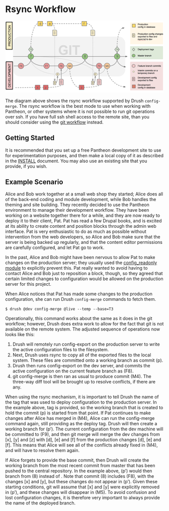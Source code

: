 # Rsync Workflow

![rsync workflow](img/rsync_workflow.png)

The diagram above shows the rsync workflow supported by Drush `config-merge`.  The rsync workflow is the best mode to use when working with Pantheon, or other systems where it is not possible to run git operations over ssh.  If you have full ssh shell access to the remote site, than you should consider using the  [git workflow](git_workflow.md) instead.

## Getting Started

It is recommended that you set up a free Pantheon development site to use for experimentation purposes, and then make a local copy of it as described in the [INSTALL](../INSTALL.md) document.  You may also use an existing site that you provide, if you wish.

## Example Scenario

Alice and Bob work together at a small web shop they started; Alice does all of the back-end coding and module development, while Bob handles the theming and site building.  They recently decided to use the Pantheon environment to manage their development workflow. They have been working on a website together there for a while, and they are now ready to deploy it to their client, Pat. Pat has read a few Drupal books, and is excited at its ability to create content and position blocks through the admin web interface.  Pat is very enthusiastic to do as much as possible without intervention from the web developers, so Alice and Bob make sure that the server is being backed up regularly, and that the content editor permissions are carefully configured, and let Pat go to work.

In the past, Alice and Bob might have been nervous to allow Pat to make changes on the production server; they usually used the [config_readonly module](https://www.drupal.org/project/config_readonly) to explicitly prevent this.  Pat really wanted to avoid having to contact Alice and Bob just to reposition a block, though, so they agreed that certain limited changes to configuration would be allowed on the production server for this project.

When Alice notices that Pat has made some changes to the production configuration, she can run Drush `config-merge` commands to fetch them.
```
$ drush @dev config-merge @live --temp --base=T3
```
Operationally, this command works about the same as it does in the git workflow; however, Drush does extra work to allow for the fact that git is not available on the remote system.  The adjusted sequence of operations now looks like this:

1. Drush will remotely run config-export on the production server to write the active configuration files to the filesystem.
2. Next, Drush uses rsync to copy all of the exported files to the local system.  These files are committed onto a working branch as commit (p).
3. Drush then runs config-export on the dev server, and commits the active configuration on the current feature branch as (F8).
4. git config-merge is then ran as usual to produce commit (M4).  The three-way diff tool will be brought up to resolve conflicts, if there are any.

When using the rsync mechanism, it is important to tell Drush the name of the tag that was used to deploy configuration to the production server.  In the example above, tag <T3> is provided, so the working branch that is created to hold the commit (p) is started from that point.  If Pat continues to make changes after Alice has merged in (M4), Alice can run the config-merge command again, still providing <T3> as the deploy tag.  Drush will then create a working branch for (p’).  The current configuration from the dev machine will be committed to (F9), and then git merge will merge the dev changes from [x], [y] and [z] with [d], [e] and [f] from the production changes [d], [e] and [f].  This means that Alice will see all of the conflicts already fixed in (M4), and will have to resolve them again.

If Alice forgets to provide the base commit, then Drush will create the working branch from the most recent commit from master that has been pushed to the central repository.  In the example above, (p’) would then branch from (8) instead of <T3>.  Note that commit (8) includes (F8), with the changes [x] and [y], but these changes do not appear in (p’).  Given these starting conditions, git will assume that [x] and [y] were explicitly removed in (p’), and these changes will disappear in (M5).  To avoid confusion and lost configuration changes, it is therefore very important to always provide the name of the deployed branch.
